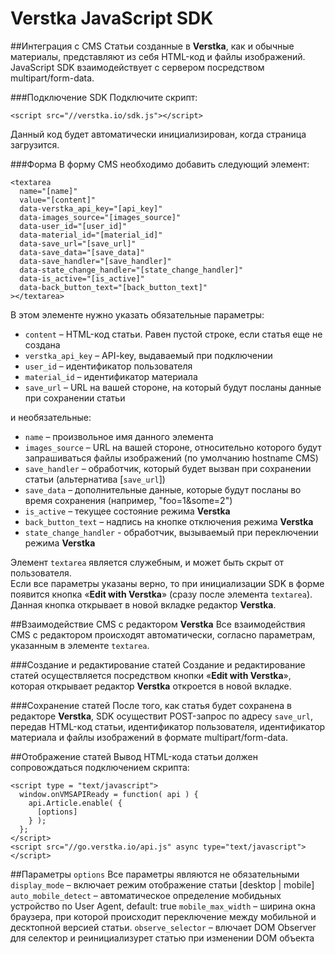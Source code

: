 # Verstka JavaScript SDK

##Интеграция с CMS
Статьи созданные в **Verstka**, как и обычные материалы, представляют из себя HTML-код и файлы изображений.
JavaScript SDK взаимодействует с сервером посредством multipart/form-data.

###Подключение SDK
Подключите скрипт:
```
<script src="//verstka.io/sdk.js"></script>
```
Данный код будет автоматически инициализирован, когда страница загрузится.

###Форма
В форму CMS необходимо добавить следующий элемент:
```
<textarea
  name="[name]"
  value="[content]"
  data-verstka_api_key="[api_key]"
  data-images_source="[images_source]"
  data-user_id="[user_id]"
  data-material_id="[material_id]"
  data-save_url="[save_url]"
  data-save_data="[save_data]"
  data-save_handler="[save_handler]"
  data-state_change_handler="[state_change_handler]"
  data-is_active="[is_active]"
  data-back_button_text="[back_button_text]"
></textarea>
```

В этом элементе нужно указать обязательные параметры:
* `content` – HTML-код статьи. Равен пустой строке, если статья еще не создана
* `verstka_api_key` – API-key, выдаваемый при подключении
* `user_id` – идентификатор пользователя
* `material_id` – идентификатор материала
* `save_url` – URL на вашей стороне, на который будут посланы данные при сохранении статьи

и необязательные:
* `name` – произвольное имя данного элемента
* `images_source` – URL на вашей стороне, относительно которого будут запрашиваться файлы изображений (по умолчанию hostname CMS)
* `save_handler` – обработчик, который будет вызван при сохранении статьи (альтернатива [`save_url`])
* `save_data` – дополнительные данные, которые будут посланы во время сохранения (например, "foo=1&some=2")
* `is_active` – текущее состояние режима **Verstka**
* `back_button_text` – надпись на кнопке отключения режима **Verstka**
* `state_change_handler` - обработчик, вызываемый при переключении режима **Verstka**

Элемент `textarea` является служебным, и может быть скрыт от пользователя.<br>
Если все параметры указаны верно, то при инициализации SDK в форме появится кнопка &laquo;**Edit with Verstka**&raquo; (сразу после элемента `textarea`).<br>
Данная кнопка открывает в новой вкладке редактор **Verstka**.

##Взаимодействие CMS с редактором **Verstka**
Все взаимодействия CMS с редактором происходят автоматически, согласно параметрам, указанным в элементе `textarea`.

###Создание и редактирование статей
Создание и редактирование статей осуществляется посредством кнопки &laquo;**Edit with Verstka**&raquo;, которая открывает редактор **Verstka** откроется в новой вкладке.

###Сохранение статей
После того, как статья будет сохранена в редакторе **Verstka**, SDK осуществит POST-запрос по адресу `save_url`, передав HTML-код статьи, идентификатор пользователя, идентификатор материала и файлы изображений в формате multipart/form-data.

##Отображение статей
Вывод HTML-кода статьи должен сопровождаться подключением скрипта:

```
<script type = "text/javascript">
  window.onVMSAPIReady = function( api ) {
    api.Article.enable( {
      [options]
    } );
  };
</script>
<script src="//go.verstka.io/api.js" async type="text/javascript"></script>
```

##Параметры `options`
Все параметры являются не обязательными
`display_mode` – включает режим отображение статьи [desktop | mobile]
`auto_mobile_detect` – автоматическое определение мобидьных устройство по User Agent, default: true
`mobile_max_width` – ширина окна браузера, при которой происходит переключение между мобильной и десктопной версией статьи.
`observe_selector` – влючает DOM Observer для селектор и реинициализурет статью при изменении DOM объекта
